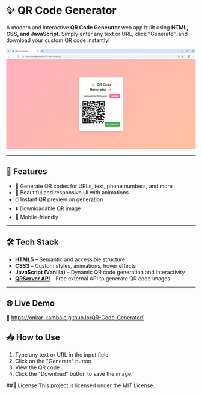 # ✨ QR Code Generator

A modern and interactive **QR Code Generator** web app built using **HTML, CSS, and JavaScript**. Simply enter any text or URL, click "Generate", and download your custom QR code instantly!

![QR Code Generator Screenshot](Screenshot.png)

---

## 🚀 Features

- 🔹 Generate QR codes for URLs, text, phone numbers, and more
- 🎨 Beautiful and responsive UI with animations
- 🖱️ Instant QR preview on generation
- ⬇️ Downloadable QR image
- 📱 Mobile-friendly

---

## 🛠️ Tech Stack

- **HTML5** – Semantic and accessible structure
- **CSS3** – Custom styles, animations, hover effects
- **JavaScript (Vanilla)** – Dynamic QR code generation and interactivity
- **[QRServer API](https://goqr.me/api/)** – Free external API to generate QR code images

---

## 🌐 Live Demo
🔗 https://onkar-kambale.github.io/QR-Code-Generator/

## 📥 How to Use
1. Type any text or URL in the input field
2. Click on the "Generate" button
3. View the QR code
4. Click the "Download" button to save the image.

##📄 License
This project is licensed under the MIT License.
